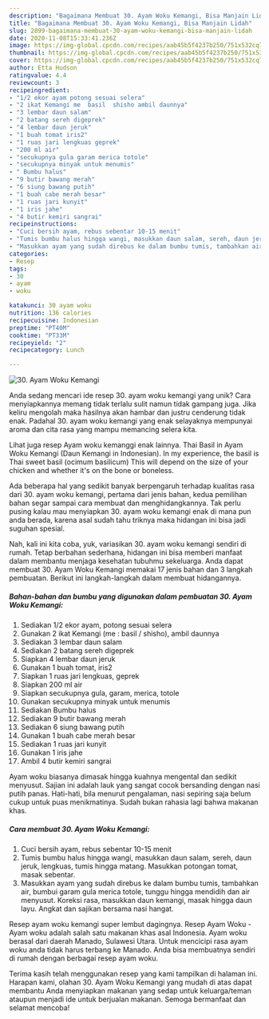 ```yaml
---
description: "Bagaimana Membuat 30. Ayam Woku Kemangi, Bisa Manjain Lidah"
title: "Bagaimana Membuat 30. Ayam Woku Kemangi, Bisa Manjain Lidah"
slug: 2899-bagaimana-membuat-30-ayam-woku-kemangi-bisa-manjain-lidah
date: 2020-11-08T15:33:41.236Z
image: https://img-global.cpcdn.com/recipes/aab45b5f4237b250/751x532cq70/30-ayam-woku-kemangi-foto-resep-utama.jpg
thumbnail: https://img-global.cpcdn.com/recipes/aab45b5f4237b250/751x532cq70/30-ayam-woku-kemangi-foto-resep-utama.jpg
cover: https://img-global.cpcdn.com/recipes/aab45b5f4237b250/751x532cq70/30-ayam-woku-kemangi-foto-resep-utama.jpg
author: Etta Hudson
ratingvalue: 4.4
reviewcount: 3
recipeingredient:
- "1/2 ekor ayam potong sesuai selera"
- "2 ikat Kemangi me  basil  shisho ambil daunnya"
- "3 lembar daun salam"
- "2 batang sereh digeprek"
- "4 lembar daun jeruk"
- "1 buah tomat iris2"
- "1 ruas jari lengkuas geprek"
- "200 ml air"
- "secukupnya gula garam merica totole"
- "secukupnya minyak untuk menumis"
- " Bumbu halus"
- "9 butir bawang merah"
- "6 siung bawang putih"
- "1 buah cabe merah besar"
- "1 ruas jari kunyit"
- "1 iris jahe"
- "4 butir kemiri sangrai"
recipeinstructions:
- "Cuci bersih ayam, rebus sebentar 10-15 menit"
- "Tumis bumbu halus hingga wangi, masukkan daun salam, sereh, daun jeruk, lengkuas, tumis hingga matang. Masukkan potongan tomat, masak sebentar."
- "Masukkan ayam yang sudah direbus ke dalam bumbu tumis, tambahkan air, bumbui garam gula merica totole, tunggu hingga mendidih dan air menyusut. Koreksi rasa, masukkan daun kemangi, masak hingga daun layu. Angkat dan sajikan bersama nasi hangat."
categories:
- Resep
tags:
- 30
- ayam
- woku

katakunci: 30 ayam woku 
nutrition: 136 calories
recipecuisine: Indonesian
preptime: "PT40M"
cooktime: "PT33M"
recipeyield: "2"
recipecategory: Lunch

---
```



![30. Ayam Woku Kemangi](https://img-global.cpcdn.com/recipes/aab45b5f4237b250/751x532cq70/30-ayam-woku-kemangi-foto-resep-utama.jpg)

Anda sedang mencari ide resep 30. ayam woku kemangi yang unik? Cara menyiapkannya memang tidak terlalu sulit namun tidak gampang juga. Jika keliru mengolah maka hasilnya akan hambar dan justru cenderung tidak enak. Padahal 30. ayam woku kemangi yang enak selayaknya mempunyai aroma dan cita rasa yang mampu memancing selera kita.

Lihat juga resep Ayam woku kemanggi enak lainnya. Thai Basil in Ayam Woku Kemangi (Daun Kemangi in Indonesian). In my experience, the basil is Thai sweet basil (ocimum basilicum) This will depend on the size of your chicken and whether it&#39;s on the bone or boneless.

Ada beberapa hal yang sedikit banyak berpengaruh terhadap kualitas rasa dari 30. ayam woku kemangi, pertama dari jenis bahan, kedua pemilihan bahan segar sampai cara membuat dan menghidangkannya. Tak perlu pusing kalau mau menyiapkan 30. ayam woku kemangi enak di mana pun anda berada, karena asal sudah tahu triknya maka hidangan ini bisa jadi suguhan spesial.


Nah, kali ini kita coba, yuk, variasikan 30. ayam woku kemangi sendiri di rumah. Tetap berbahan sederhana, hidangan ini bisa memberi manfaat dalam membantu menjaga kesehatan tubuhmu sekeluarga. Anda dapat membuat 30. Ayam Woku Kemangi memakai 17 jenis bahan dan 3 langkah pembuatan. Berikut ini langkah-langkah dalam membuat hidangannya.

<!--inarticleads1-->

##### Bahan-bahan dan bumbu yang digunakan dalam pembuatan 30. Ayam Woku Kemangi:

1. Sediakan 1/2 ekor ayam, potong sesuai selera
1. Gunakan 2 ikat Kemangi (me : basil / shisho), ambil daunnya
1. Sediakan 3 lembar daun salam
1. Sediakan 2 batang sereh digeprek
1. Siapkan 4 lembar daun jeruk
1. Gunakan 1 buah tomat, iris2
1. Siapkan 1 ruas jari lengkuas, geprek
1. Siapkan 200 ml air
1. Siapkan secukupnya gula, garam, merica, totole
1. Gunakan secukupnya minyak untuk menumis
1. Sediakan  Bumbu halus
1. Sediakan 9 butir bawang merah
1. Sediakan 6 siung bawang putih
1. Gunakan 1 buah cabe merah besar
1. Sediakan 1 ruas jari kunyit
1. Gunakan 1 iris jahe
1. Ambil 4 butir kemiri sangrai


Ayam woku biasanya dimasak hingga kuahnya mengental dan sedikit menyusut. Sajian ini adalah lauk yang sangat cocok bersanding dengan nasi putih panas. Hati-hati, bila menurut pengalaman, nasi sepiring saja belum cukup untuk puas menikmatinya. Sudah bukan rahasia lagi bahwa makanan khas. 

<!--inarticleads2-->

##### Cara membuat 30. Ayam Woku Kemangi:

1. Cuci bersih ayam, rebus sebentar 10-15 menit
1. Tumis bumbu halus hingga wangi, masukkan daun salam, sereh, daun jeruk, lengkuas, tumis hingga matang. Masukkan potongan tomat, masak sebentar.
1. Masukkan ayam yang sudah direbus ke dalam bumbu tumis, tambahkan air, bumbui garam gula merica totole, tunggu hingga mendidih dan air menyusut. Koreksi rasa, masukkan daun kemangi, masak hingga daun layu. Angkat dan sajikan bersama nasi hangat.


Resep ayam woku kemangi super lembut dagingnya. Resep Ayam Woku - Ayam woku adalah salah satu makanan khas asal Indonesia. Ayam woku berasal dari daerah Manado, Sulawesi Utara. Untuk mencicipi rasa ayam woku anda tidak harus terbang ke Manado. Anda bisa membuatnya sendiri di rumah dengan berbagai resep ayam woku. 

Terima kasih telah menggunakan resep yang kami tampilkan di halaman ini. Harapan kami, olahan 30. Ayam Woku Kemangi yang mudah di atas dapat membantu Anda menyiapkan makanan yang sedap untuk keluarga/teman ataupun menjadi ide untuk berjualan makanan. Semoga bermanfaat dan selamat mencoba!
